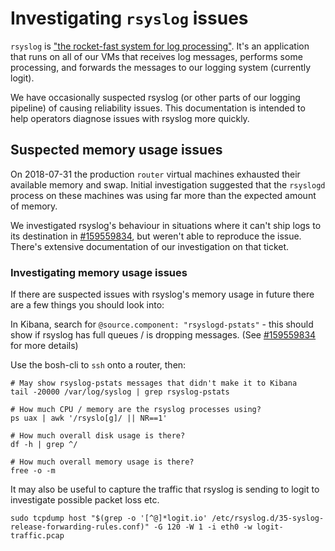 # Investigating `rsyslog` issues

`rsyslog` is ["the rocket-fast system for log
processing"](https://www.rsyslog.com/). It's an application that runs on all of
our VMs that receives log messages, performs some processing, and forwards the
messages to our logging system (currently logit).

We have occasionally suspected rsyslog (or other parts of our logging pipeline)
of causing reliability issues. This documentation is intended to help operators
diagnose issues with rsyslog more quickly.

## Suspected memory usage issues

On 2018-07-31 the production `router` virtual machines exhausted their
available memory and swap. Initial investigation suggested that the `rsyslogd`
process on these machines was using far more than the expected amount of
memory.

We investigated rsyslog's behaviour in situations where it can't ship logs to
its destination in [#159559834](https://www.pivotaltracker.com/story/show/159559834),
but weren't able to reproduce the issue. There's extensive documentation of our
investigation on that ticket.

### Investigating memory usage issues

If there are suspected issues with rsyslog's memory usage in future there are a
few things you should look into:

In Kibana, search for `@source.component: "rsyslogd-pstats"` - this should show
if rsyslog has full queues / is dropping messages. (See [#159559834](https://www.pivotaltracker.com/story/show/159559834/comments/193170947) for more details)

Use the bosh-cli to `ssh` onto a router, then:

```
# May show rsyslog-pstats messages that didn't make it to Kibana
tail -20000 /var/log/syslog | grep rsyslog-pstats

# How much CPU / memory are the rsyslog processes using?
ps uax | awk '/rsyslo[g]/ || NR==1'

# How much overall disk usage is there?
df -h | grep ^/

# How much overall memory usage is there?
free -o -m
```

It may also be useful to capture the traffic that rsyslog is sending to logit to investigate possible packet loss etc.

```
sudo tcpdump host "$(grep -o '[^@]*logit.io' /etc/rsyslog.d/35-syslog-release-forwarding-rules.conf)" -G 120 -W 1 -i eth0 -w logit-traffic.pcap
```

